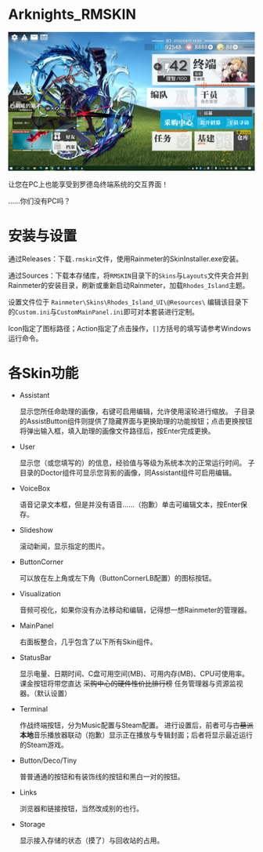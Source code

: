 # Arknights_RMSKIN
![Main Layout](docs/img/Desktop.jpg)

让您在PC上也能享受到罗德岛终端系统的交互界面！

……你们没有PC吗？

# 安装与设置
通过Releases：下载`.rmskin`文件，使用Rainmeter的SkinInstaller.exe安装。

通过Sources：下载本存储库，将`RMSKIN`目录下的`Skins`与`Layouts`文件夹合并到Rainmeter的安装目录，刷新或重新启动Rainmeter，加载`Rhodes_Island`主题。

设置文件位于 `Rainmeter\Skins\Rhodes_Island_UI\@Resources\`
编辑该目录下的`Custom.ini`与`CustomMainPanel.ini`即可对本套装进行定制。

Icon指定了图标路径；Action指定了点击操作，`[]`方括号的填写请参考Windows运行命令。

# 各Skin功能
* Assistant

  显示您所任命助理的画像，右键可启用编辑，允许使用滚轮进行缩放。
  子目录的AssistButton组件则提供了隐藏界面与更换助理的功能按钮；点击更换按钮将弹出输入框，填入助理的画像文件路径后，按Enter完成更换。

* User

  显示您（或您填写的）的信息，经验值与等级为系统本次的正常运行时间。
  子目录的Doctor组件可显示您背影的画像，同Assistant组件可启用编辑。

* VoiceBox

  语音记录文本框，但是并没有语音……（抱歉）单击可编辑文本，按Enter保存。

* Slideshow

  滚动新闻，显示指定的图片。

* ButtonCorner

  可以放在左上角或左下角（ButtonCornerLB配置）的图标按钮。

* Visualization

  音频可视化，如果你没有办法移动和编辑，记得想一想Rainmeter的管理器。

* MainPanel

  右面板整合，几乎包含了以下所有Skin组件。

* StatusBar

  显示电量、日期时间、C盘可用空间(MB)、可用内存(MB)、CPU可使用率。
  课金按钮将带您直达 ~~采购中心的硬件性价比排行榜~~ 任务管理器与资源监视器。（默认设置）

* Terminal

  作战终端按钮，分为Music配置与Steam配置。
  进行设置后，前者可与~~古墓派~~**本地**音乐播放器联动（抱歉）显示正在播放与专辑封面；后者将显示最近运行的Steam游戏。

* Button/Deco/Tiny

  普普通通的按钮和有装饰线的按钮和黑白一对的按钮。

* Links

  浏览器和链接按钮，当然改成别的也行。

* Storage

  显示接入存储的状态（摸了）与回收站的占用。